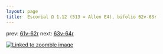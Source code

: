 ```yaml
---
layout: page
title:  Escorial Ω 1.12 (513 = Allen E4), bifolio 62v-63r
---
```


prev: [61v-62r](../61v-62r/) next: [63v-64r](../63v-64r/)



[![Linked to zoomble image](http://www.homermultitext.org/iipsrv?IIIF=/project/homer/pyramidal/deepzoom/hmt/e3bifolio/v1/E3_62v_63r.tif/full/2000,/0/default.jpg)](http://www.homermultitext.org/ict2/?urn=urn:cite2:hmt:e3bifolio.v1:E3_62v_63r)

